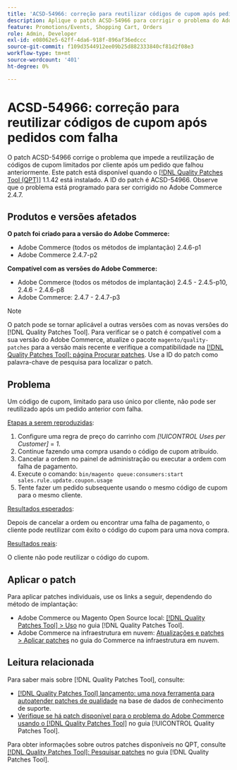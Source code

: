 ```yaml
---
title: 'ACSD-54966: correção para reutilizar códigos de cupom após pedidos com falha'
description: Aplique o patch ACSD-54966 para corrigir o problema do Adobe Commerce, impedindo a reutilização de códigos de cupom limitados por promoções e carrinho de compras após um pedido que falhou anteriormente.
feature: Promotions/Events, Shopping Cart, Orders
role: Admin, Developer
exl-id: e08062e5-62ff-4da6-918f-896af36edccc
source-git-commit: f109d3544912ee09b25d882333840cf81d2f08e3
workflow-type: tm+mt
source-wordcount: '401'
ht-degree: 0%

---
```


# ACSD-54966: correção para reutilizar códigos de cupom após pedidos com falha

O patch ACSD-54966 corrige o problema que impede a reutilização de códigos de cupom limitados por cliente após um pedido que falhou anteriormente. Este patch está disponível quando o [[!DNL Quality Patches Tool (QPT)]](https://experienceleague.adobe.com/en/docs/commerce-knowledge-base/kb/announcements/commerce-announcements/magento-quality-patches-released-new-tool-to-self-serve-quality-patches) 1.1.42 está instalado. A ID do patch é ACSD-54966. Observe que o problema está programado para ser corrigido no Adobe Commerce 2.4.7.

## Produtos e versões afetados

**O patch foi criado para a versão do Adobe Commerce:**

* Adobe Commerce (todos os métodos de implantação) 2.4.6-p1
* Adobe Commerce 2.4.7-p2

**Compatível com as versões do Adobe Commerce:**

* Adobe Commerce (todos os métodos de implantação) 2.4.5 - 2.4.5-p10, 2.4.6 - 2.4.6-p8
* Adobe Commerce: 2.4.7 - 2.4.7-p3

>[!NOTE]
>
>O patch pode se tornar aplicável a outras versões com as novas versões do [!DNL Quality Patches Tool]. Para verificar se o patch é compatível com a sua versão do Adobe Commerce, atualize o pacote `magento/quality-patches` para a versão mais recente e verifique a compatibilidade na [[!DNL Quality Patches Tool]: página Procurar patches](https://experienceleague.adobe.com/tools/commerce-quality-patches/index.html). Use a ID do patch como palavra-chave de pesquisa para localizar o patch.

## Problema

Um código de cupom, limitado para uso único por cliente, não pode ser reutilizado após um pedido anterior com falha.

<u>Etapas a serem reproduzidas</u>:

1. Configure uma regra de preço do carrinho com *[!UICONTROL Uses per Customer]* = *1*.
1. Continue fazendo uma compra usando o código de cupom atribuído.
1. Cancelar a ordem no painel de administração ou executar a ordem com falha de pagamento.
1. Execute o comando: `bin/magento queue:consumers:start sales.rule.update.coupon.usage`
1. Tente fazer um pedido subsequente usando o mesmo código de cupom para o mesmo cliente.

<u>Resultados esperados</u>:

Depois de cancelar a ordem ou encontrar uma falha de pagamento, o cliente pode reutilizar com êxito o código do cupom para uma nova compra.

<u>Resultados reais</u>:

O cliente não pode reutilizar o código do cupom.

## Aplicar o patch

Para aplicar patches individuais, use os links a seguir, dependendo do método de implantação:

* Adobe Commerce ou Magento Open Source local: [[!DNL Quality Patches Tool] > Uso](/help/tools/quality-patches-tool/usage.md) no guia [!DNL Quality Patches Tool].
* Adobe Commerce na infraestrutura em nuvem: [Atualizações e patches > Aplicar patches](https://experienceleague.adobe.com/docs/commerce-cloud-service/user-guide/develop/upgrade/apply-patches.html) no guia do Commerce na infraestrutura em nuvem.

## Leitura relacionada

Para saber mais sobre [!DNL Quality Patches Tool], consulte:

* [[!DNL Quality Patches Tool] lançamento: uma nova ferramenta para autoatender patches de qualidade](https://experienceleague.adobe.com/en/docs/commerce-knowledge-base/kb/announcements/commerce-announcements/magento-quality-patches-released-new-tool-to-self-serve-quality-patches) na base de dados de conhecimento de suporte.
* [Verifique se há patch disponível para o problema do Adobe Commerce usando o  [!DNL Quality Patches Tool]](/help/tools/quality-patches-tool/patches-available-in-qpt/check-patch-for-magento-issue-with-magento-quality-patches.md) no guia [!UICONTROL Quality Patches Tool].

Para obter informações sobre outros patches disponíveis no QPT, consulte [[!DNL Quality Patches Tool]: Pesquisar patches](https://experienceleague.adobe.com/tools/commerce-quality-patches/index.html) no guia [!DNL Quality Patches Tool].
